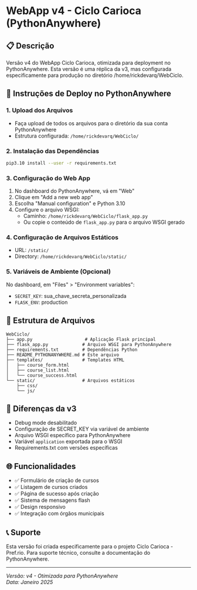 # WebApp v4 - Ciclo Carioca (PythonAnywhere)

## 📋 Descrição
Versão v4 do WebApp Ciclo Carioca, otimizada para deployment no PythonAnywhere.
Esta versão é uma réplica da v3, mas configurada especificamente para produção no diretório /home/rickdevarq/WebCiclo.

## 🚀 Instruções de Deploy no PythonAnywhere

### 1. Upload dos Arquivos
- Faça upload de todos os arquivos para o diretório da sua conta PythonAnywhere
- Estrutura configurada: `/home/rickdevarq/WebCiclo/`

### 2. Instalação das Dependências
```bash
pip3.10 install --user -r requirements.txt
```

### 3. Configuração do Web App
1. No dashboard do PythonAnywhere, vá em "Web"
2. Clique em "Add a new web app"
3. Escolha "Manual configuration" e Python 3.10
4. Configure o arquivo WSGI:
   - Caminho: `/home/rickdevarq/WebCiclo/flask_app.py`
   - Ou copie o conteúdo de `flask_app.py` para o arquivo WSGI gerado

### 4. Configuração de Arquivos Estáticos
- URL: `/static/`
- Directory: `/home/rickdevarq/WebCiclo/static/`

### 5. Variáveis de Ambiente (Opcional)
No dashboard, em "Files" > "Environment variables":
- `SECRET_KEY`: sua_chave_secreta_personalizada
- `FLASK_ENV`: production

## 📁 Estrutura de Arquivos
```
WebCiclo/
├── app.py                    # Aplicação Flask principal
├── flask_app.py             # Arquivo WSGI para PythonAnywhere
├── requirements.txt         # Dependências Python
├── README_PYTHONANYWHERE.md # Este arquivo
├── templates/               # Templates HTML
│   ├── course_form.html
│   ├── course_list.html
│   └── course_success.html
└── static/                  # Arquivos estáticos
    ├── css/
    └── js/
```

## 🔧 Diferenças da v3
- Debug mode desabilitado
- Configuração de SECRET_KEY via variável de ambiente
- Arquivo WSGI específico para PythonAnywhere
- Variável `application` exportada para o WSGI
- Requirements.txt com versões específicas

## 🌐 Funcionalidades
- ✅ Formulário de criação de cursos
- ✅ Listagem de cursos criados
- ✅ Página de sucesso após criação
- ✅ Sistema de mensagens flash
- ✅ Design responsivo
- ✅ Integração com órgãos municipais

## 📞 Suporte
Esta versão foi criada especificamente para o projeto Ciclo Carioca - Pref.rio.
Para suporte técnico, consulte a documentação do PythonAnywhere.

---
*Versão: v4 - Otimizada para PythonAnywhere*  
*Data: Janeiro 2025*
